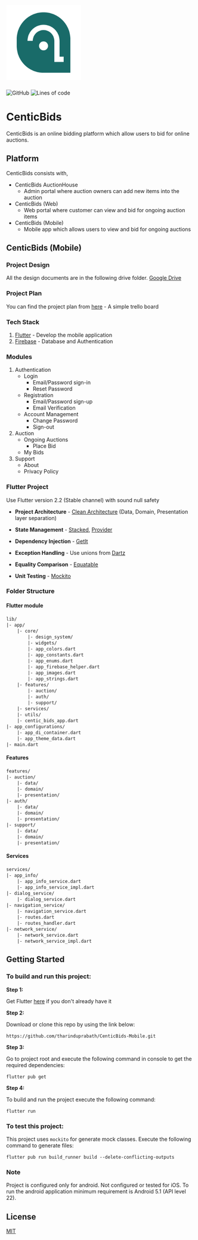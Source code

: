 # <img src="https://github.com/tharinduprabath/CenticBids-Mobile/blob/development/assets/images/pngs/app_icon.png?raw=true" alt="drawing" width="200" height="200"/>
![GitHub](https://img.shields.io/github/license/tharinduprabath/CenticBids-Mobile) ![Lines of code](https://img.shields.io/tokei/lines/github/tharinduprabath/CenticBids-Mobile)
# CenticBids
CenticBids is an online bidding platform which allow users to bid for online auctions.

## Platform
CenticBids consists with,
* CenticBids AuctionHouse
    * Admin portal where auction owners can add new items into the auction
* CenticBids (Web)
    * Web portal where customer can view and bid for ongoing auction items
* CenticBids (Mobile)
    * Mobile app which allows users to view and bid for ongoing auctions

## CenticBids (Mobile)

### Project Design
All the design documents are in the following drive folder. [Google Drive](https://drive.google.com/drive/folders/1HAC1Y0zE6pCFtF8drV-yIrPuR54RFrK-?usp=sharing)

### Project Plan
You can find the project plan from [here](https://trello.com/b/ftsL2YAv) - A simple trello board

### Tech Stack
1. [Flutter](https://flutter.dev/) - Develop the mobile application
2. [Firebase](https://firebase.google.com/) - Database and Authentication

### Modules
1. Authentication
    * Login
        * Email/Password sign-in
        * Reset Password
    * Registration
        * Email/Password sign-up
        * Email Verification
    * Account Management
        * Change Password
        * Sign-out
2. Auction
    * Ongoing Auctions
        * Place Bid
    * My Bids
3. Support
    * About
    * Privacy Policy

### Flutter Project
Use Flutter version 2.2 (Stable channel) with sound null safety

* **Project Architecture** - [Clean Architecture](https://blog.cleancoder.com/uncle-bob/2012/08/13/the-clean-architecture.html) (Data, Domain, Presentation layer separation)

* **State Management** - [Stacked](https://pub.dev/packages/stacked), [Provider](https://pub.dev/packages/provider)
* **Dependency Injection** - [GetIt](https://pub.dev/packages/get_it)
* **Exception Handling** - Use unions from [Dartz](https://pub.dev/packages/dartz)
* **Equality Comparison** - [Equatable](https://pub.dev/packages/equatable)
* **Unit Testing** - [Mockito](https://pub.dev/packages/mockito) 

### Folder Structure

#### Flutter module
```
lib/
|- app/
    |- core/
        |- design_system/
        |- widgets/
        |- app_colors.dart
        |- app_constants.dart
        |- app_enums.dart
        |- app_firebase_helper.dart
        |- app_images.dart
        |- app_strings.dart
    |- features/
        |- auction/
        |- auth/
        |- support/
    |- services/
    |- utils/
    |- centic_bids_app.dart
|- app_configurations/
    |- app_di_container.dart
    |- app_theme_data.dart
|- main.dart
```

#### Features
```
features/
|- auction/
    |- data/
    |- domain/
    |- presentation/
|- auth/
    |- data/
    |- domain/
    |- presentation/
|- support/
    |- data/
    |- domain/
    |- presentation/
```

#### Services
```
services/
|- app_info/
    |- app_info_service.dart
    |- app_info_service_impl.dart
|- dialog_service/
    |- dialog_service.dart
|- navigation_service/
    |- navigation_service.dart
    |- routes.dart
    |- routes_handler.dart
|- network_service/
    |- network_service.dart
    |- network_service_impl.dart
```


## Getting Started

### To build and run this project:

**Step 1:**

Get Flutter [here](https://flutter.dev) if you don't already have it

**Step 2:**

Download or clone this repo by using the link below:

```
https://github.com/tharinduprabath/CenticBids-Mobile.git
```

**Step 3:**

Go to project root and execute the following command in console to get the required dependencies: 

```
flutter pub get 
```

**Step 4:**

To build and run the project execute the following command:

```
flutter run
```

### To test this project:

This project uses `mockito` for generate mock classes. Execute the following command to generate files:

```
flutter pub run build_runner build --delete-conflicting-outputs
```

### Note
Project is configured only for android. Not configured or tested for iOS. To run the android application minimum requirement is Android 5.1 (API level 22).

## License
[MIT](https://github.com/tharinduprabath/CenticBids-Mobile/blob/master/LICENSE.txt)